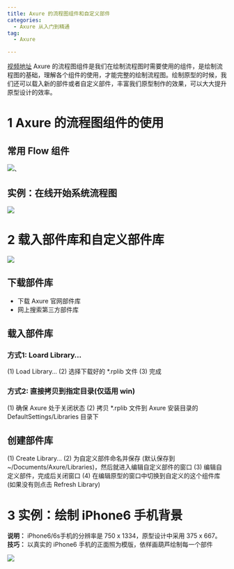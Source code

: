 ```yaml
---
title: Axure 的流程图组件和自定义部件
categories:
  - Axure 从入门到精通
tag:
  - Axure

---
```


[视频地址](http://www.jikexueyuan.com/course/1634.html)
Axure 的流程图组件是我们在绘制流程图时需要使用的组件，是绘制流程图的基础，理解各个组件的使用，才能完整的绘制流程图。绘制原型的时候，我们还可以载入新的部件或者自定义部件，丰富我们原型制作的效果，可以大大提升原型设计的效率。 

# 1 Axure 的流程图组件的使用
## 常用 Flow 组件
![](http://o7m5xjmtl.bkt.clouddn.com/1E4BAB28-350F-4556-A136-AF4B7C5CC196.png)、

## 实例：在线开始系统流程图
![](http://o7m5xjmtl.bkt.clouddn.com/E4E2C121-1C35-424D-BFC2-6DD2012A49DE.png)


# 2 载入部件库和自定义部件库
![](http://o7m5xjmtl.bkt.clouddn.com/B86202FD-0DF9-450D-950D-283AA40D7C02.png)

## 下载部件库
+ 下载 Axure 官网部件库
+ 网上搜索第三方部件库

## 载入部件库
### 方式1: Loard Library…
(1)  Load Library…
(2) 选择下载好的 *.rplib 文件
(3) 完成

### 方式2: 直接拷贝到指定目录(仅适用 win)
(1) 确保 Axure 处于关闭状态
(2) 拷贝 *.rplib 文件到 Axure 安装目录的 DefaultSettings/Libraries 目录下

## 创建部件库
(1) Create Library…
(2) 为自定义部件命名并保存 (默认保存到 ~/Documents/Axure/Libraries)，然后就进入编辑自定义部件的窗口
(3) 编辑自定义部件，完成后关闭窗口
(4) 在编辑原型的窗口中切换到自定义的这个组件库(如果没有则点击 Refresh Library)

# 3 实例：绘制 iPhone6 手机背景 
**说明：** iPhone6/6s手机的分辨率是 750 x 1334，原型设计中采用 375 x 667。
**技巧：**  以真实的 iPhone6 手机的正面照为模版，依样画葫芦绘制每一个部件

![](http://o7m5xjmtl.bkt.clouddn.com/535C3279-F420-407E-963A-74C41813E9CE.png)






